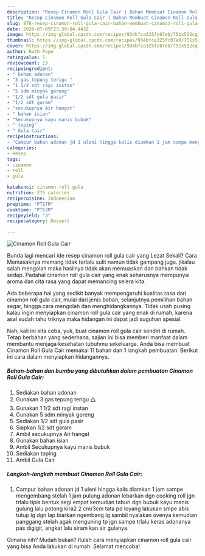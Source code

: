 ```yaml
---
description: "Resep Cinamon Roll Gula Cair | Bahan Membuat Cinamon Roll Gula Cair Yang Bikin Ngiler"
title: "Resep Cinamon Roll Gula Cair | Bahan Membuat Cinamon Roll Gula Cair Yang Bikin Ngiler"
slug: 878-resep-cinamon-roll-gula-cair-bahan-membuat-cinamon-roll-gula-cair-yang-bikin-ngiler
date: 2020-07-09T23:39:04.443Z
image: https://img-global.cpcdn.com/recipes/934bfca325fc07e0/751x532cq70/cinamon-roll-gula-cair-foto-resep-utama.jpg
thumbnail: https://img-global.cpcdn.com/recipes/934bfca325fc07e0/751x532cq70/cinamon-roll-gula-cair-foto-resep-utama.jpg
cover: https://img-global.cpcdn.com/recipes/934bfca325fc07e0/751x532cq70/cinamon-roll-gula-cair-foto-resep-utama.jpg
author: Ruth Pope
ratingvalue: 5
reviewcount: 13
recipeingredient:
- " bahan adonan"
- "3 gas tepung terigu "
- "1 1/2 sdt ragi instan"
- "5 sdm minyak goreng"
- "1/2 sdt gula pasir"
- "1/2 sdt garam"
- "secukupnya Air hangat"
- " bahan isian"
- "Secukupnya kayu manis bubuk"
- " toping"
- " Gula Cair"
recipeinstructions:
- "Campur bahan adonan jd 1 uleni hingga kalis diamkan 1 jam sampe mengembang stelah 1 jam pulung adonan lebarkan dgn cooking roll jgn trlalu tipis bentuk segi empat kemudian taburi dgn bubuk kayu manis gulung lalu potong kira2 2 cm/3cm tata pd loyang lakukan smpe abis tutup lg dgn lap biarkan ngembang lg sambil nyalakan ovenya kemudian panggang stelah agak menguning tp jgn sampe trlalu keras adonanya pas digigit, angkat lalu siram kan air gulanya."
categories:
- Resep
tags:
- cinamon
- roll
- gula

katakunci: cinamon roll gula 
nutrition: 275 calories
recipecuisine: Indonesian
preptime: "PT17M"
cooktime: "PT53M"
recipeyield: "3"
recipecategory: Dessert

---
```



![Cinamon Roll Gula Cair](https://img-global.cpcdn.com/recipes/934bfca325fc07e0/751x532cq70/cinamon-roll-gula-cair-foto-resep-utama.jpg)

Bunda lagi mencari ide resep cinamon roll gula cair yang Lezat Sekali? Cara Memasaknya memang tidak terlalu sulit namun tidak gampang juga. jikalau salah mengolah maka hasilnya tidak akan memuaskan dan bahkan tidak sedap. Padahal cinamon roll gula cair yang enak seharusnya mempunyai aroma dan cita rasa yang dapat memancing selera kita.

Ada beberapa hal yang sedikit banyak mempengaruhi kualitas rasa dari cinamon roll gula cair, mulai dari jenis bahan, selanjutnya pemilihan bahan segar, hingga cara mengolah dan menghidangkannya. Tidak usah pusing kalau ingin menyiapkan cinamon roll gula cair yang enak di rumah, karena asal sudah tahu triknya maka hidangan ini dapat jadi suguhan spesial.




Nah, kali ini kita coba, yuk, buat cinamon roll gula cair sendiri di rumah. Tetap berbahan yang sederhana, sajian ini bisa memberi manfaat dalam membantu menjaga kesehatan tubuhmu sekeluarga. Anda bisa membuat Cinamon Roll Gula Cair memakai 11 bahan dan 1 langkah pembuatan. Berikut ini cara dalam menyiapkan hidangannya.

<!--inarticleads1-->

##### Bahan-bahan dan bumbu yang dibutuhkan dalam pembuatan Cinamon Roll Gula Cair:

1. Sediakan  bahan adonan
1. Gunakan 3 gas tepung terigu 🛆
1. Gunakan 1 1/2 sdt ragi instan
1. Gunakan 5 sdm minyak goreng
1. Sediakan 1/2 sdt gula pasir
1. Siapkan 1/2 sdt garam
1. Ambil secukupnya Air hangat
1. Gunakan  bahan isian
1. Ambil Secukupnya kayu manis bubuk
1. Sediakan  toping
1. Ambil  Gula Cair




<!--inarticleads2-->

##### Langkah-langkah membuat Cinamon Roll Gula Cair:

1. Campur bahan adonan jd 1 uleni hingga kalis diamkan 1 jam sampe mengembang stelah 1 jam pulung adonan lebarkan dgn cooking roll jgn trlalu tipis bentuk segi empat kemudian taburi dgn bubuk kayu manis gulung lalu potong kira2 2 cm/3cm tata pd loyang lakukan smpe abis tutup lg dgn lap biarkan ngembang lg sambil nyalakan ovenya kemudian panggang stelah agak menguning tp jgn sampe trlalu keras adonanya pas digigit, angkat lalu siram kan air gulanya.




Gimana nih? Mudah bukan? Itulah cara menyiapkan cinamon roll gula cair yang bisa Anda lakukan di rumah. Selamat mencoba!
